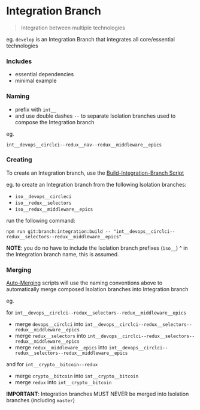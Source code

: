 Integration Branch
===

> Integration between multiple technologies

eg. ``develop`` is an Integration Branch that integrates all core/essential technologies

### Includes

 - essential dependencies
 - minimal example

### Naming

 - prefix with ``int__``
 - and use double dashes ``--`` to separate Isolation branches used to compose the Integration branch

eg.
```
int__devops__circlci--redux__nav--redux__middleware__epics
```

### Creating

To create an Integration branch, use the [Build-Integration-Branch Script](git-build-integration-branch.md)

eg. to create an Integration branch from the following Isolation branches:
 - ``iso__devops__circleci``
 - ``iso__redux__selectors``
 - ``iso__redux__middleware__epics``

run the following command:
```
npm run git:branch:integration:build -- "int__devops__circlci--redux__selectors--redux__middleware__epics"
```

**NOTE**: you do no have to include the Isolation branch prefixes (``iso__``) ^ in the Integration branch name, this is assumed.

### Merging

[Auto-Merging](git-cascade-merge.md) scripts will use the naming conventions above
to automatically merge composed Isolation branches into Integration branch

eg.

for ``int__devops__circlci--redux__selectors--redux__middleware__epics``
 - merge ``devops__circlci`` into ``int__devops__circlci--redux__selectors--redux__middleware__epics``
 - merge ``redux__selectors`` into ``int__devops__circlci--redux__selectors--redux__middleware__epics``
 - merge ``redux__middleware__epics`` into ``int__devops__circlci--redux__selectors--redux__middleware__epics``

and for ``int__crypto__bitcoin--redux``
 - merge ``crypto__bitcoin`` into ``int__crypto__bitcoin``
 - merge ``redux`` into ``int__crypto__bitcoin``

**IMPORTANT**: Integration branches MUST NEVER be merged into Isolation branches (including ``master``)
